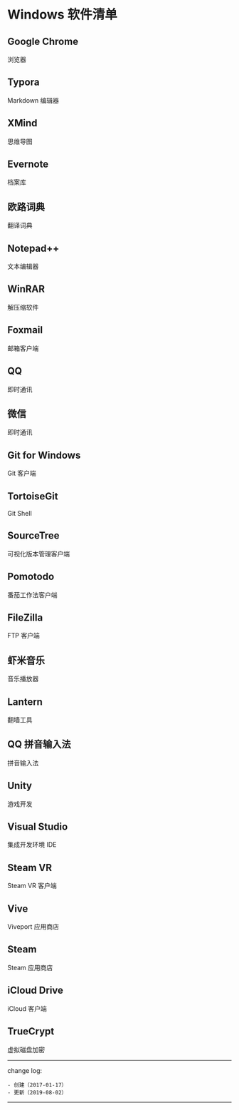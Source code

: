 # Windows 软件清单

## Google Chrome

浏览器

## Typora

Markdown 编辑器

## XMind

思维导图

## Evernote

档案库

## 欧路词典

翻译词典

## Notepad++

文本编辑器

## WinRAR

解压缩软件

## Foxmail

邮箱客户端

## QQ

即时通讯

## 微信

即时通讯

## Git for Windows

Git 客户端

## TortoiseGit

Git Shell

## SourceTree

可视化版本管理客户端

## Pomotodo

番茄工作法客户端

## FileZilla

FTP 客户端

## 虾米音乐

音乐播放器

## Lantern

翻墙工具

## QQ 拼音输入法

拼音输入法

## Unity

游戏开发

## Visual Studio

集成开发环境 IDE

## Steam VR

Steam VR 客户端

## Vive

Viveport 应用商店

## Steam

Steam 应用商店

## iCloud Drive

iCloud 客户端

## TrueCrypt

虚拟磁盘加密


---

change log: 

	- 创建（2017-01-17）
	- 更新（2019-08-02）

---

